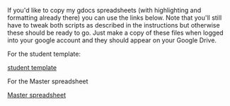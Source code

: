 <p>If you'd like to copy my gdocs spreadsheets (with highlighting and formatting already there) you can use the links below.
Note that you'll still have to tweak both scripts as described in the instructions but otherwise these should be ready to go.  Just make a copy of these files when logged into your google account and they should appear on your Google Drive.
</p>

For the student template:

<a href='https://docs.google.com/a/udel.edu/spreadsheet/ccc?key=0Agwc91nl2SoVdDZZeHl1T1NvcFVjVVNqMTRaZXpFY3c&usp=drive_web#gid=0' target='_blank'> student template</a>

For the Master spreadsheet

<a href='https://docs.google.com/a/udel.edu/spreadsheet/ccc?key=0Agwc91nl2SoVdGl1VmVGazNUM0NpOVZMbG1KVHdUMnc&usp=drive_web#gid=0' target='_blank'> Master spreadsheet</a>


